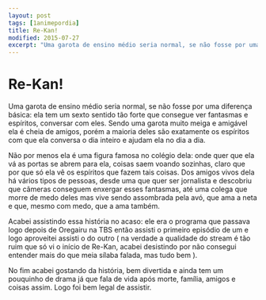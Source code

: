 ```yaml
---
layout: post
tags: [1animepordia]
title: Re-Kan!
modified: 2015-07-27
excerpt: "Uma garota de ensino médio seria normal, se não fosse por uma diferença básica: ela tem um sexto sentido tão forte que consegue ver fantasmas e espíritos, conversar com eles. Sendo uma garota muito meiga e amigável ela é cheia de amigos, porém a maioria deles são exatamente os espíritos com que ela conversa o dia inteiro e ajudam ela no dia a dia."
---
```


Re-Kan!
=======

Uma garota de ensino médio seria normal, se não fosse por uma diferença
básica: ela tem um sexto sentido tão forte que consegue ver fantasmas e
espíritos, conversar com eles. Sendo uma garota muito meiga e amigável
ela é cheia de amigos, porém a maioria deles são exatamente os espíritos
com que ela conversa o dia inteiro e ajudam ela no dia a dia.

Não por menos ela é uma figura famosa no colégio dela: onde quer que ela
vá as portas se abrem para ela, coisas saem voando sozinhas, claro que
por que só ela vê os espíritos que fazem tais coisas. Dos amigos vivos
dela há vários tipos de pessoas, desde uma que quer ser jornalista e
descobriu que câmeras conseguem enxergar esses fantasmas, até uma colega
que morre de medo deles mas vive sendo assombrada pela avó, que ama a
neta e que, mesmo com medo, que a ama também.

Acabei assistindo essa história no acaso: ele era o programa que passava
logo depois de Oregairu na TBS então assisti o primeiro episódio de um e
logo aproveitei assisti o do outro ( na verdade a qualidade do stream é
tão ruim que só vi o início de Re-Kan, acabei desistindo por não
consegui entender mais do que meia sílaba falada, mas tudo bem ).

No fim acabei gostando da história, bem divertida e ainda tem um
pouquinho de drama já que fala de vida após morte, família, amigos e
coisas assim. Logo foi bem legal de assistir.


